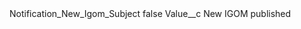 <?xml version="1.0" encoding="UTF-8"?>
<CustomMetadata xmlns="http://soap.sforce.com/2006/04/metadata" xmlns:xsi="http://www.w3.org/2001/XMLSchema-instance" xmlns:xsd="http://www.w3.org/2001/XMLSchema">
    <label>Notification_New_Igom_Subject</label>
    <protected>false</protected>
    <values>
        <field>Value__c</field>
        <value xsi:type="xsd:string">New IGOM published</value>
    </values>
</CustomMetadata>
